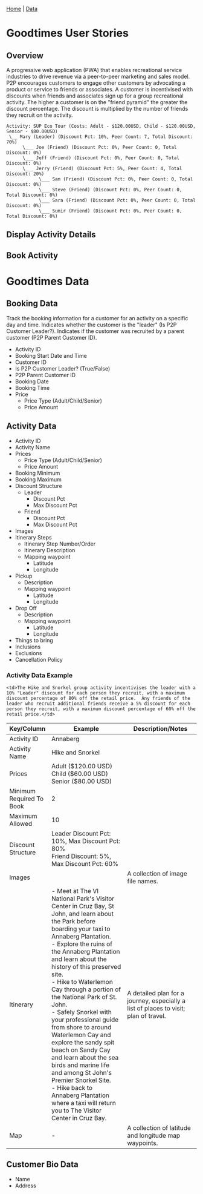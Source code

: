 [Home](/)  |  [Data](/goodtimes/data)

# Goodtimes User Stories


## Overview
A progressive web application (PWA) that enables recreational service industries to drive revenue via a peer-to-peer marketing and sales model. P2P encourages customers to engage other customers by advocating a product or service to friends or associates. A customer is incentivised with discounts when friends and associates sign up for a group recreational activity. The higher a customer is on the "friend pyramid" the greater the discount percentage.  The discount is multiplied by the number of friends they recruit on the activity.

```
Activity: SUP Eco Tour (Costs: Adult - $120.00USD, Child - $120.00USD, Senior - $80.00USD)
 \__ Mary (Leader) (Discount Pct: 10%, Peer Count: 7, Total Discount: 70%)  
      \___ Joe (Friend) (Discount Pct: 0%, Peer Count: 0, Total Discount: 0%)  
      \___ Jeff (Friend) (Discount Pct: 0%, Peer Count: 0, Total Discount: 0%)  
      \___ Jerry (Friend) (Discount Pct: 5%, Peer Count: 4, Total Discount: 20%)  
            \___ Sam (Friend) (Discount Pct: 0%, Peer Count: 0, Total Discount: 0%)  
            \___ Steve (Friend) (Discount Pct: 0%, Peer Count: 0, Total Discount: 0%)  
            \___ Sara (Friend) (Discount Pct: 0%, Peer Count: 0, Total Discount: 0%)  
            \___ Sumir (Friend) (Discount Pct: 0%, Peer Count: 0, Total Discount: 0%)  
```

## Display Activity Details

## Book Activity





# Goodtimes Data

## Booking Data

Track the booking information for a customer for an activity on a specific day and time. Indicates whether the customer is the "leader" (Is P2P Customer Leader?). Indicates if the customer was recruited by a parent customer (P2P Parent Customer ID).  

- Activity ID
- Booking Start Date and Time
- Customer ID
- Is P2P Customer Leader? (True/False)
- P2P Parent Customer ID
- Booking Date
- Booking Time
- Price
  - Price Type (Adult/Child/Senior)
  - Price Amount 

## Activity Data

- Activity ID
- Activity Name
- Prices
  - Price Type (Adult/Child/Senior)
  - Price Amount  
- Booking Minimum
- Booking Maximum
- Discount Structure
  - Leader
    - Discount Pct
    - Max Discount Pct
  - Friend  
    - Discount Pct
    - Max Discount Pct
- Images
- Itinerary Steps
  - Itinerary Step Number/Order
  - Itinerary Description
  - Mapping waypoint
    - Latitude
    - Longitude
- Pickup
  - Description
  - Mapping waypoint
    - Latitude
    - Longitude
- Drop Off
  - Description
  - Mapping waypoint
    - Latitude
    - Longitude
- Things to bring
- Inclusions
- Exclusions
- Cancellation Policy


### Activity Data Example

<table width="100%">
  <col style="width:15%">
  <col style="width:45%">
  <col style="width:40%">
  <thead>
  <tr>
    <th>Key/Column</th>
    <th>Example</th>
    <th>Description/Notes</th>
  </tr>
  </thead>
  <tr>
    <td>Activity ID</td>
    <td>Annaberg</td>
    <td></td>
  </tr>
  <tr>
    <td>Activity Name</td>
    <td>Hike and Snorkel</td>
    <td></td>
  </tr>
  <tr>
    <td>Prices</td>
    <td>Adult ($120.00 USD)<br>
    Child ($60.00 USD)<br>
    Senior ($80.00 USD)
    </td>
    <td></td>
  </tr>
  <tr>
    <td>Minimum Required To Book</td>
    <td>2</td>
    <td></td>
  </tr>
  <tr>
    <td>Maximum Allowed</td>
    <td>10</td>
    <td></td>
  </tr>
  <tr>
    <td>Discount Structure</td>
    <td>Leader Discount Pct: 10%, Max Discount Pct: 80%<br>
    Friend Discount: 5%, Max Discount Pct: 60%<br></td>

    <td>The Hike and Snorkel group activity incentivises the leader with a 10% "Leader" discount for each person they recruit, with a maximum discount percentage of 80% off the retail price.  Any friends of the leader who recruit additional friends receive a 5% discount for each person they recruit, with a maximum discount percentage of 60% off the retail price.</td>
  </tr>
  <tr>
    <td>Images</td>
    <td></td>
    <td>A collection of image file names.</td>
  </tr>
  <tr>
    <td>Itinerary</td>
    <td>
    -  Meet at The VI National Park's Visitor Center in Cruz Bay, St John, and learn about the Park before boarding your taxi to Annaberg Plantation.<br>
    - Explore the ruins of the Annaberg Plantation and learn about the history of this preserved site.<br>
    - Hike to Waterlemon Cay through a portion of the National Park of St. John.<br>
- Safely Snorkel with your professional guide from shore to around Waterlemon Cay and explore the sandy spit beach on Sandy Cay and learn about the sea birds and marine life and among St John's Premier Snorkel Site.<br>
- Hike back to Annaberg Plantation where a taxi will return you to The Visitor Center in Cruz Bay.</td>
    <td>A detailed plan for a journey, especially a list of places to visit; plan of travel.</td>
  </tr>
  <tr>
    <td>Map</td>
    <td>- </td>
    <td>A collection of latitude and longitude map waypoints.</td>
  </tr>
</table>

## Customer Bio Data

- Name
- Address
